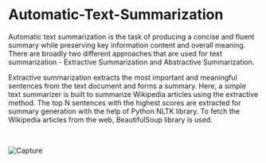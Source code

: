 # Automatic-Text-Summarization

Automatic text summarization is the task of producing a concise and fluent summary while preserving key information content and overall meaning. There are broadly two different approaches that are used for text summarization - Extractive Summarization and Abstractive Summarization.

Extractive summarization extracts the most important and meaningful sentences from the text document and forms a summary. Here, a simple text summarizer is built to summarize Wikipedia articles using the extractive method. The top N sentences with the highest scores are extracted for summary generation with the help of Python NLTK library. To fetch the Wikipedia articles from the web, BeautifulSoup library is used.

&nbsp;

![Capture](https://user-images.githubusercontent.com/76877184/103549004-aeed1500-4ecc-11eb-887a-dedd9eb564c5.PNG)
